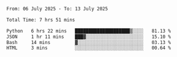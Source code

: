 <!--START_SECTION:waka-->

```txt
From: 06 July 2025 - To: 13 July 2025

Total Time: 7 hrs 51 mins

Python   6 hrs 22 mins   ████████████████████▒░░░░   81.13 %
JSON     1 hr 11 mins    ███▓░░░░░░░░░░░░░░░░░░░░░   15.10 %
Bash     14 mins         ▓░░░░░░░░░░░░░░░░░░░░░░░░   03.13 %
HTML     3 mins          ░░░░░░░░░░░░░░░░░░░░░░░░░   00.64 %
```

<!--END_SECTION:waka-->
